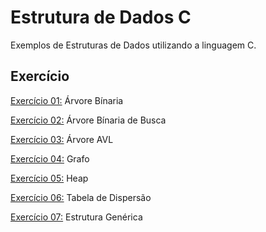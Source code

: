 # Estrutura de Dados C
Exemplos de Estruturas de Dados utilizando a linguagem C.

## Exercício
[Exercício 01:](https://github.com/JVictor-CC/Estrutura-de-Dados-C/blob/00d378df2113ea40183c77c3b65cd64b344f5ed5/Arvore%20Binaria/Arvore%20Binaria.c) Árvore Bínaria

[Exercício 02:](https://github.com/JVictor-CC/Estrutura-de-Dados-C/blob/00d378df2113ea40183c77c3b65cd64b344f5ed5/Arvore%20Binaria%20de%20Busca/arvoreBBusca.c) Árvore Bínaria de Busca

[Exercício 03:](https://github.com/JVictor-CC/Estrutura-de-Dados-C/blob/00d378df2113ea40183c77c3b65cd64b344f5ed5/Arvore%20AVL/avl.c) Árvore AVL

[Exercício 04:](https://github.com/JVictor-CC/Estrutura-de-Dados-C/blob/00d378df2113ea40183c77c3b65cd64b344f5ed5/Grafo/Grafo.c) Grafo

[Exercício 05:](https://github.com/JVictor-CC/Estrutura-de-Dados-C/blob/00d378df2113ea40183c77c3b65cd64b344f5ed5/Heap/heap.c) Heap

[Exercício 06:](https://github.com/JVictor-CC/Estrutura-de-Dados-C/blob/00d378df2113ea40183c77c3b65cd64b344f5ed5/Tabela%20Hash/hashing.c) Tabela de Dispersão

[Exercício 07:](https://github.com/JVictor-CC/Estrutura-de-Dados-C/blob/00d378df2113ea40183c77c3b65cd64b344f5ed5/Estrutura%20Gen%C3%A9rica/EstruturaGenerica.c) Estrutura Genérica


